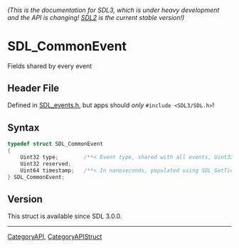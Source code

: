 ###### (This is the documentation for SDL3, which is under heavy development and the API is changing! [SDL2](https://wiki.libsdl.org/SDL2/) is the current stable version!)
# SDL_CommonEvent

Fields shared by every event

## Header File

Defined in [SDL_events.h](https://github.com/libsdl-org/SDL/blob/main/include/SDL3/SDL_events.h), but apps should _only_ `#include <SDL3/SDL.h>`!

## Syntax

```c
typedef struct SDL_CommonEvent
{
    Uint32 type;        /**< Event type, shared with all events, Uint32 to cover user events which are not in the SDL_EventType enumeration */
    Uint32 reserved;
    Uint64 timestamp;   /**< In nanoseconds, populated using SDL_GetTicksNS() */
} SDL_CommonEvent;
```

## Version

This struct is available since SDL 3.0.0.

----
[CategoryAPI](CategoryAPI), [CategoryAPIStruct](CategoryAPIStruct)

